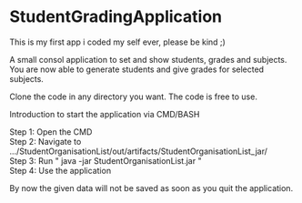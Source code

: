 # StudentGradingApplication

This is my first app i coded my self ever, please be kind ;)

A small consol application to set and show students, grades and subjects.  
You are now able to generate students and give grades for selected subjects.

  
Clone the code in any directory you want. The code is free to use.    


Introduction to start the application via CMD/BASH    

Step 1: Open the CMD  
Step 2: Navigate to .../StudentOrganisationList/out/artifacts/StudentOrganisationList_jar/  
Step 3: Run " java -jar StudentOrganisationList.jar "  
Step 4: Use the application      


By now the given data will not be saved as soon as you quit the application.
